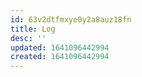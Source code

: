 ```yaml
---
id: 63v2dtfmxye0y2a8auz18fn
title: Log
desc: ''
updated: 1641096442994
created: 1641096442994
---
```



